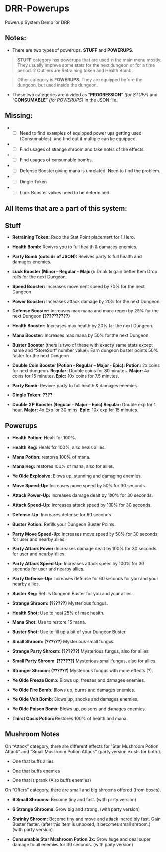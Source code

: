 # DRR-Powerups
Powerup System Demo for DRR

Notes: 
- 

- There are two types of powerups. **STUFF** and **POWERUPS**. 
> **STUFF** category has powerups that are used in the main menu mostly. They usually improve some stats for the next dungeon or for a time period. 2 Outliers are Retraining token and Health Bomb.

> Other category is **POWERUPS**. They are equipped before the dungeon, but used inside the dungeon.

- These two categories are divided as “**PROGRESSION**” *(for STUFF)* and “**CONSUMABLE**” *(for POWERUPS)* in the JSON file.

Missing:
-
- - [ ] Need to find examples of equipped power ups getting used (Consumables). And find out if multiple can be equipped.

- - [ ] Find usages of strange shroom and take notes of the effects.

- - [ ] Find usages of consumable bombs.

- - [ ] Defense Booster giving mana is unrelated. Need to find the problem.

- - [ ] Dingle Token

- - [ ] Luck Booster values need to be determined. 

All Items that are a part of this system:
-
## **Stuff**


- **Retraining Token:** Redo the Stat Point placement for 1 Hero.

- **Health Bomb:** Revives you to full health & damages enemies.

- **Party Bomb (outside of JSON):** Revives party to full health and damages enemies.

- **Luck Booster (Minor – Regular – Major):** Drink to gain better Item Drop rolls for the next Dungeon.

- **Speed Booster:** Increases movement speed by 20% for the next Dungeon

- **Power Booster:** Increases attack damage by 20% for the next Dungeon

- **Defense Booster:** Increases max mana and mana regen by 25% for the next Dungeon **(??????????)**

- **Health Booster:** Increases max health by 20% for the next Dungeon.

- **Mana Booster:** Increases max mana by 50% for the next Dungeon.

- **Buster Booster** (there is two of these with exactly same stats except name and “StoreSort” number value): Earn dungeon buster points 50% faster for the next Dungeon

- **Double Coin Booster (Potion - Regular – Major - Epic): Potion:** 2x coins for next dungeon. **Regular:** Double coins for 30 minutes. **Major:** 4x coins for 15 minutes. **Epic:** 10x coins for 7.5 minutes.

- **Party Bomb:** Revives party to full health & damages enemies.

- **Dingle Token: ????**

- **Double XP Booster (Regular – Major – Epic) Regular:** Double exp for 1 hour. **Major:** 4x Exp for 30 mins. **Epic:** 10x exp for 15 minutes.


## **Powerups**

- **Health Potion:** Heals for 100%.

- **Health Keg:** Heals for 100%, also heals allies.

- **Mana Potion:** restores 100% of mana.

- **Mana Keg:** restores 100% of mana, also for allies.

- **Ye Olde Explosive:** Blows up, stunning and damaging enemies.

- **Move Speed-Up:** Increases move speed by 50% for 30 seconds.

- **Attack Power-Up:** Increases damage dealt by 100% for 30 seconds.

- **Attack Speed-Up:** Increases attack speed by 100% for 30 seconds.

- **Defense-Up:** Increases defense for 60 seconds.

- **Buster Potion:** Refills your Dungeon Buster Points.

- **Party Move Speed-Up:** Increases move speed by 50% for 30 seconds for user and nearby allies.

- **Party Attack Power:** Increases damage dealt by 100% for 30 seconds for user and nearby allies.

- **Party Attack Speed-Up:** Increases attack speed by 100% for 30 seconds for user and nearby allies.

- **Party Defense-Up:** Increases defense for 60 seconds for you and your nearby allies.

- **Buster Keg:** Refills Dungeon Buster for you and your allies.

- **Strange Shroom: (??????)** Mysterious fungus.

- **Health Shot:** Use to heal 25% of max health.

- **Mana Shot:** Use to restore 15 mana.

- **Buster Shot:** Use to fill up a bit of your Dungeon Buster.

- **Small Shroom: (??????)** Mysterious small fungus.

- **Strange Party Shroom: (??????)** Mysterious fungus, also for allies.

- **Small Party Shroom: (??????)** Mysterious small fungus, also for allies.

- **Stranger Shroom: (??????)** Mysterious fungus with more effects (?).

- **Ye Olde Freeze Bomb:** Blows up, freezes and damages enemies.

- **Ye Olde Fire Bomb:** Blows up, burns and damages enemies.

- **Ye Olde Volt Bomb:** Blows up, shocks and damages enemies.

- **Ye Olde Poison Bomb:** Blows up, poisons and damages enemies.

- **Thirst Oasis Potion:** Restores 100% of health and mana.


## Mushroom Notes 

On “Attack” category, there are different effects for “Star Mushroom Potion Attack” and “Small Mushroom Potion Attack” (party version exists for both.).

- One that buffs allies

- One that buffs enemies

- One that is prank (Also buffs enemies)

On “Offers” category, there are small and big shrooms offered (from boxes).

- **6 Small Shrooms:** Become tiny and fast. (with party version)

- **6 Strange Shrooms:** Grow big and strong. (with party version)

- **Shrinky Shroom:** Become tiny and move and attack incredibly fast. Gain Buster faster. (after this item is unboxed, it becomes small shroom.) (with party version)

- **Consumable Star Mushroom Potion 3x:** Grow huge and deal super damage to all enemies for 30 seconds. (with party version)
